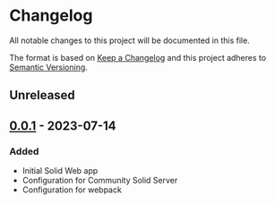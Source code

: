# Changelog

All notable changes to this project will be documented in this file.

The format is based on [Keep a Changelog](http://keepachangelog.com/en/1.0.0/)
and this project adheres to [Semantic Versioning](http://semver.org/spec/v2.0.0.html).

## Unreleased

## [0.0.1] - 2023-07-14

### Added
- Initial Solid Web app
- Configuration for Community Solid Server
- Configuration for webpack

[0.0.1]: https://github.com/SolidLabResearch/solid-web-app-template/releases/tag/v0.0.1
